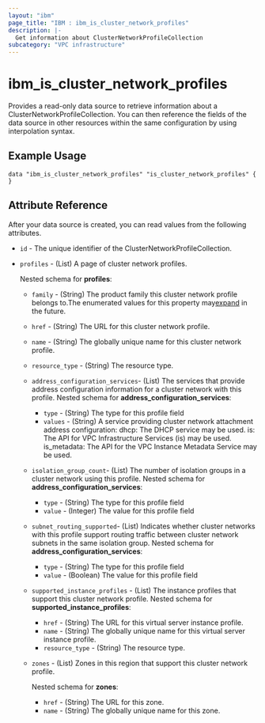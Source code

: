 ```yaml
---
layout: "ibm"
page_title: "IBM : ibm_is_cluster_network_profiles"
description: |-
  Get information about ClusterNetworkProfileCollection
subcategory: "VPC infrastructure"
---
```


# ibm_is_cluster_network_profiles

Provides a read-only data source to retrieve information about a ClusterNetworkProfileCollection. You can then reference the fields of the data source in other resources within the same configuration by using interpolation syntax.

## Example Usage

```hcl
data "ibm_is_cluster_network_profiles" "is_cluster_network_profiles" {
}
```


## Attribute Reference

After your data source is created, you can read values from the following attributes.

- `id` - The unique identifier of the ClusterNetworkProfileCollection.
- `profiles` - (List) A page of cluster network profiles.
	
	Nested schema for **profiles**:
	- `family` - (String) The product family this cluster network profile belongs to.The enumerated values for this property may[expand](https://cloud.ibm.com/apidocs/vpc#property-value-expansion) in the future.
	- `href` - (String) The URL for this cluster network profile.
	- `name` - (String) The globally unique name for this cluster network profile.
	- `resource_type` - (String) The resource type.
	- `address_configuration_services`- (List) The services that provide address configuration information for a cluster network with this profile.
	Nested schema for **address_configuration_services**:
		- `type` - (String) The type for this profile field
		- `values` - (String) A service providing cluster network attachment address configuration:
							dhcp: The DHCP service may be used.
							is: The API for VPC Infrastructure Services (is) may be used.
							is_metadata: The API for the VPC Instance Metadata Service may be used.
	- `isolation_group_count`- (List) The number of isolation groups in a cluster network using this profile.
	Nested schema for **address_configuration_services**:
		- `type` - (String) The type for this profile field
		- `value` - (Integer) The value for this profile field
	- `subnet_routing_supported`- (List) Indicates whether cluster networks with this profile support routing traffic between cluster network subnets in the same isolation group.
	Nested schema for **address_configuration_services**:
		- `type` - (String) The type for this profile field
		- `value` - (Boolean) The value for this profile field
	- `supported_instance_profiles` - (List) The instance profiles that support this cluster network profile.
	Nested schema for **supported_instance_profiles**:
		- `href` - (String) The URL for this virtual server instance profile.
		- `name` - (String) The globally unique name for this virtual server instance profile.
		- `resource_type` - (String) The resource type.
	- `zones` - (List) Zones in this region that support this cluster network profile.
		
		Nested schema for **zones**:
		- `href` - (String) The URL for this zone.
		- `name` - (String) The globally unique name for this zone.

